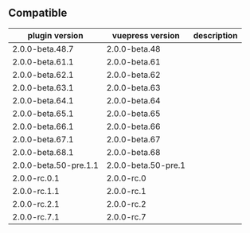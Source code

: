 ## Compatible

| plugin version        | vuepress version    | description |
| --------------------- | ------------------- | ----------- |
| 2.0.0-beta.48.7       | 2.0.0-beta.48       |             |
| 2.0.0-beta.61.1       | 2.0.0-beta.61       |             |
| 2.0.0-beta.62.1       | 2.0.0-beta.62       |             |
| 2.0.0-beta.63.1       | 2.0.0-beta.63       |             |
| 2.0.0-beta.64.1       | 2.0.0-beta.64       |             |
| 2.0.0-beta.65.1       | 2.0.0-beta.65       |             |
| 2.0.0-beta.66.1       | 2.0.0-beta.66       |             |
| 2.0.0-beta.67.1       | 2.0.0-beta.67       |             |
| 2.0.0-beta.68.1       | 2.0.0-beta.68       |             |
| 2.0.0-beta.50-pre.1.1 | 2.0.0-beta.50-pre.1 |             |
| 2.0.0-rc.0.1          | 2.0.0-rc.0          |             |
| 2.0.0-rc.1.1          | 2.0.0-rc.1          |             |
| 2.0.0-rc.2.1          | 2.0.0-rc.2          |             |
| 2.0.0-rc.7.1          | 2.0.0-rc.7          |             |
